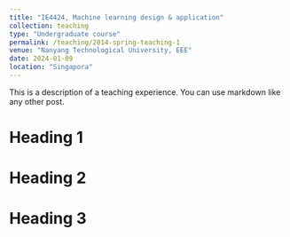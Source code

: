 ```yaml
---
title: "IE4424, Machine learning design & application"
collection: teaching
type: "Undergraduate course"
permalink: /teaching/2014-spring-teaching-1
venue: "Nanyang Technological University, EEE"
date: 2024-01-09
location: "Singapora"
---
```


This is a description of a teaching experience. You can use markdown like any other post.

Heading 1
======

Heading 2
======

Heading 3
======